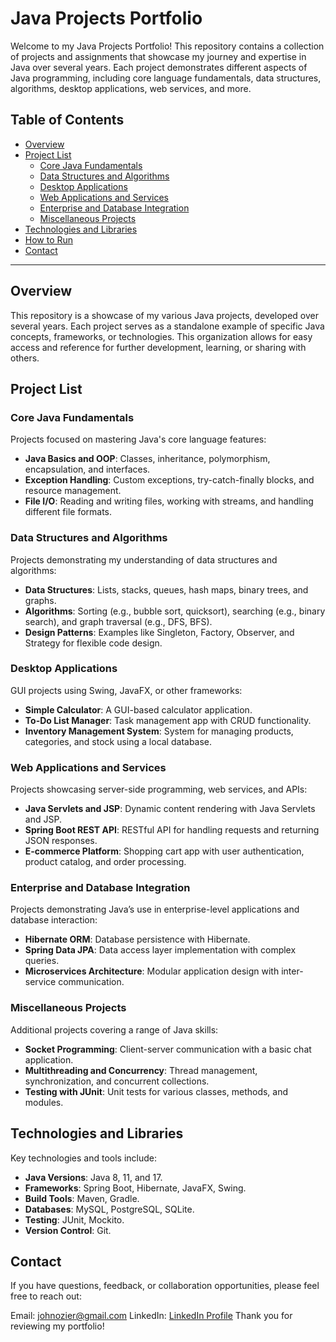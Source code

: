 # Java Projects Portfolio

Welcome to my Java Projects Portfolio! This repository contains a collection of projects and assignments that showcase my journey and expertise in Java over several years. Each project demonstrates different aspects of Java programming, including core language fundamentals, data structures, algorithms, desktop applications, web services, and more.

## Table of Contents
- [Overview](#overview)
- [Project List](#project-list)
  - [Core Java Fundamentals](#core-java-fundamentals)
  - [Data Structures and Algorithms](#data-structures-and-algorithms)
  - [Desktop Applications](#desktop-applications)
  - [Web Applications and Services](#web-applications-and-services)
  - [Enterprise and Database Integration](#enterprise-and-database-integration)
  - [Miscellaneous Projects](#miscellaneous-projects)
- [Technologies and Libraries](#technologies-and-libraries)
- [How to Run](#how-to-run)
- [Contact](#contact)

---

## Overview

This repository is a showcase of my various Java projects, developed over several years. Each project serves as a standalone example of specific Java concepts, frameworks, or technologies. This organization allows for easy access and reference for further development, learning, or sharing with others.

## Project List

### Core Java Fundamentals
Projects focused on mastering Java's core language features:
- **Java Basics and OOP**: Classes, inheritance, polymorphism, encapsulation, and interfaces.
- **Exception Handling**: Custom exceptions, try-catch-finally blocks, and resource management.
- **File I/O**: Reading and writing files, working with streams, and handling different file formats.

### Data Structures and Algorithms
Projects demonstrating my understanding of data structures and algorithms:
- **Data Structures**: Lists, stacks, queues, hash maps, binary trees, and graphs.
- **Algorithms**: Sorting (e.g., bubble sort, quicksort), searching (e.g., binary search), and graph traversal (e.g., DFS, BFS).
- **Design Patterns**: Examples like Singleton, Factory, Observer, and Strategy for flexible code design.

### Desktop Applications
GUI projects using Swing, JavaFX, or other frameworks:
- **Simple Calculator**: A GUI-based calculator application.
- **To-Do List Manager**: Task management app with CRUD functionality.
- **Inventory Management System**: System for managing products, categories, and stock using a local database.

### Web Applications and Services
Projects showcasing server-side programming, web services, and APIs:
- **Java Servlets and JSP**: Dynamic content rendering with Java Servlets and JSP.
- **Spring Boot REST API**: RESTful API for handling requests and returning JSON responses.
- **E-commerce Platform**: Shopping cart app with user authentication, product catalog, and order processing.

### Enterprise and Database Integration
Projects demonstrating Java’s use in enterprise-level applications and database interaction:
- **Hibernate ORM**: Database persistence with Hibernate.
- **Spring Data JPA**: Data access layer implementation with complex queries.
- **Microservices Architecture**: Modular application design with inter-service communication.

### Miscellaneous Projects
Additional projects covering a range of Java skills:
- **Socket Programming**: Client-server communication with a basic chat application.
- **Multithreading and Concurrency**: Thread management, synchronization, and concurrent collections.
- **Testing with JUnit**: Unit tests for various classes, methods, and modules.

## Technologies and Libraries

Key technologies and tools include:
- **Java Versions**: Java 8, 11, and 17.
- **Frameworks**: Spring Boot, Hibernate, JavaFX, Swing.
- **Build Tools**: Maven, Gradle.
- **Databases**: MySQL, PostgreSQL, SQLite.
- **Testing**: JUnit, Mockito.
- **Version Control**: Git.

## Contact

If you have questions, feedback, or collaboration opportunities, please feel free to reach out:

Email: johnozier@gmail.com
LinkedIn: [LinkedIn Profile](https://www.linkedin.com/in/john-ozier-4a105828/)
Thank you for reviewing my portfolio!